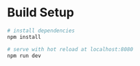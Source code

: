 # Build Setup

``` bash
# install dependencies
npm install

# serve with hot reload at localhost:8080
npm run dev

